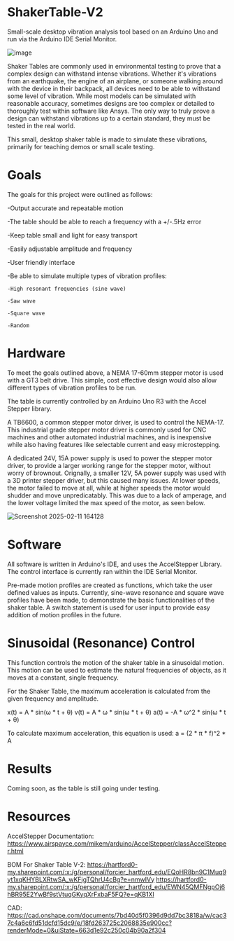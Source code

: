 # ShakerTable-V2
Small-scale desktop vibration analysis tool based on an Arduino Uno and run via the Arduino IDE Serial Monitor.

![image](https://github.com/user-attachments/assets/818b4593-0860-4558-b228-9afc340b0cef)

Shaker Tables are commonly used in environmental testing to prove that a complex design can withstand intense vibrations. Whether it's vibrations from an earthquake, the engine of an airplane, or someone walking around with the device in their backpack, all devices need to be able to withstand some level of vibration. While most models can be simulated with reasonable accuracy, sometimes designs are too complex or detailed to thoroughly test within software like Ansys. The only way to truly prove a design can withstand vibrations up to a certain standard, they must be tested in the real world.

This small, desktop shaker table is made to simulate these vibrations, primarily for teaching demos or small scale testing.

# Goals
The goals for this project were outlined as follows:

-Output accurate and repeatable motion

-The table should be able to reach a frequency with a +/-.5Hz error

-Keep table small and light for easy transport

-Easily adjustable amplitude and frequency

-User friendly interface

-Be able to simulate multiple types of vibration profiles:

    -High resonant frequencies (sine wave)
    
    -Saw wave
    
    -Square wave
    
    -Random 


# Hardware
To meet the goals outlined above, a NEMA 17-60mm stepper motor is used with a GT3 belt drive. This simple, cost effective design would also allow different types of vibration profiles to be run.

The table is currently controlled by an Arduino Uno R3 with the Accel Stepper library. 

A TB6600, a common stepper motor driver, is used to control the NEMA-17. This industrial grade stepper motor driver is commonly used for CNC machines and other automated industrial machines, and is inexpensive while also having features like selectable current and easy microstepping. 

A dedicated 24V, 15A power supply is used to power the stepper motor driver, to provide a larger working range for the stepper motor, without worry of brownout. Orignally, a smaller 12V, 5A power supply was used with a 3D printer stepper driver, but this caused many issues. At lower speeds, the motor failed to move at all, while at higher speeds the motor would shudder and move unpredicatably. This was due to a lack of amperage, and the lower voltage limited the max speed of the motor, as seen below. 

![Screenshot 2025-02-11 164128](https://github.com/user-attachments/assets/93bf9890-6eea-4ea7-b9e4-4a03056dfb68)


# Software
All software is written in Arduino's IDE, and uses the AccelStepper Library. The control interface is currently ran within the IDE Serial Monitor.

Pre-made motion profiles are created as functions, which take the user defined values as inputs. Currently, sine-wave resonance and square wave profiles have been made, to demonstrate the basic functionalities of the shaker table. A switch statement is used for user input to provide easy addition of motion profiles in the future. 

# Sinusoidal (Resonance) Control
This function controls the motion of the shaker table in a sinusoidal motion. This motion can be used to estimate the natural frequencies of objects, as it moves at a constant, single frequency. 

For the Shaker Table, the maximum acceleration is calculated from the given frequency and amplitude. 

x(t) = A * sin(ω * t + θ)
v(t) = A * ω * sin(ω * t + θ)
a(t) = -A * ω^2 * sin(ω * t + θ)

To calculate maximum acceleration, this equation is used:
a = (2 * π * f)^2 * A



# Results

Coming soon, as the table is still going under testing. 

# Resources
AccelStepper Documentation:
https://www.airspayce.com/mikem/arduino/AccelStepper/classAccelStepper.html 

BOM For Shaker Table V-2:
https://hartford0-my.sharepoint.com/:x:/g/personal/forcier_hartford_edu/EQoHR8bn9C1Muq9yt1xqKHYBLXRtwSA_wKFjgTQhrU4cBg?e=nmwIVy 
https://hartford0-my.sharepoint.com/:x:/g/personal/forcier_hartford_edu/EWN45QMFNgpOj6hBR95E2YwBf9stVtuqGKyqXrFxbaF5FQ?e=qKB1Xl 

CAD:
https://cad.onshape.com/documents/7bd40d5f0396d9dd7bc3818a/w/cac37c4a6c6fd51dcfd15dc9/e/18fd263725c2068835e900cc?renderMode=0&uiState=663d1e92c250c04b90a2f304 

